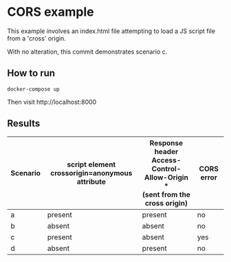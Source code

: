 # CORS example

This example involves an index.html file attempting to load a JS script file from a 'cross' origin.  

With no alteration, this commit demonstrates scenario c.
<br>

## How to run
```
docker-compose up
```
Then visit http://localhost:8000
<br>

## Results
| Scenario | script element<br>crossorigin=anonymous attribute | Response header<br>Access-Control-Allow-Origin *<br>(sent from the cross origin) | CORS error |
| -------- | ------------------------------------------------- | ------------------------------------------------ | ---------- |
| a        | present                                           | present                                          | no         |
| b        | absent                                            | absent                                           | no         |
| c        | present                                           | absent                                           | yes        |
| d        | absent                                            | present                                          | no         |
